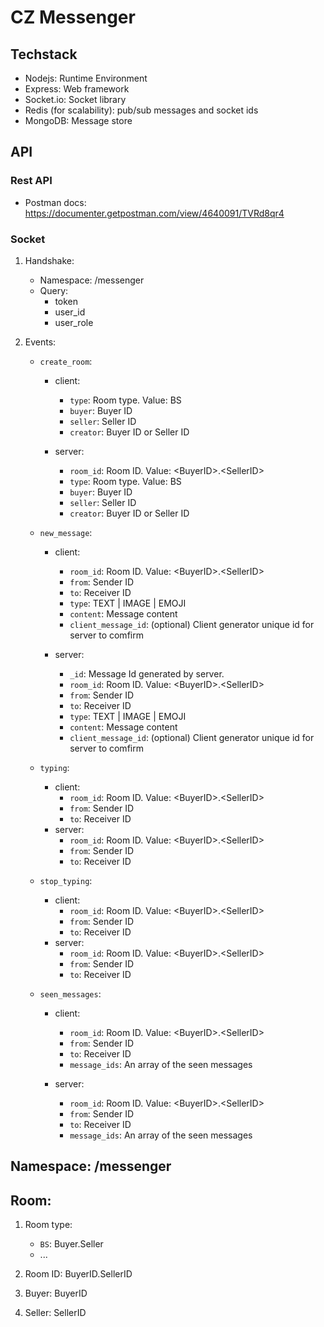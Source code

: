 # CZ Messenger

## Techstack
- Nodejs: Runtime Environment
- Express: Web framework
- Socket.io: Socket library
- Redis (for scalability): pub/sub messages and socket ids
- MongoDB: Message store


## API
### Rest API
- Postman docs: https://documenter.getpostman.com/view/4640091/TVRd8qr4

### Socket
1. Handshake:
     - Namespace: /messenger
     - Query:
          - token
          - user_id
          - user_role

2. Events:
     - ```create_room```:
          - client:
               - ```type```: Room type. Value: BS
               - ```buyer```: Buyer ID
               - ```seller```: Seller ID
               -  ```creator```: Buyer ID or Seller ID

          - server:
               - ```room_id```: Room ID. Value: \<BuyerID>.\<SellerID>
               - ```type```: Room type. Value: BS
               - ```buyer```: Buyer ID
               - ```seller```: Seller ID
               -  ```creator```: Buyer ID or Seller ID

     - ```new_message```:
          - client:
               - ```room_id```: Room ID. Value: \<BuyerID>.\<SellerID>
               - ```from```: Sender ID
               - ```to```: Receiver ID
               - ```type```: TEXT | IMAGE | EMOJI
               -  ```content```: Message content
               -  ```client_message_id```: (optional) Client generator unique id for server to comfirm

          - server:
               - ```_id```: Message Id generated by server.
               - ```room_id```: Room ID. Value: \<BuyerID>.\<SellerID>
               - ```from```: Sender ID
               - ```to```: Receiver ID
               - ```type```: TEXT | IMAGE | EMOJI
               -  ```content```: Message content
               -  ```client_message_id```: (optional) Client generator unique id for server to comfirm

     - ```typing```:
          - client:
               - ```room_id```: Room ID. Value: \<BuyerID>.\<SellerID>
               - ```from```: Sender ID
               - ```to```: Receiver ID
          - server:
               - ```room_id```: Room ID. Value: \<BuyerID>.\<SellerID>
               - ```from```: Sender ID
               - ```to```: Receiver ID
          

     - ```stop_typing```:
          - client:
               - ```room_id```: Room ID. Value: \<BuyerID>.\<SellerID>
               - ```from```: Sender ID
               - ```to```: Receiver ID
          - server:
               - ```room_id```: Room ID. Value: \<BuyerID>.\<SellerID>
               - ```from```: Sender ID
               - ```to```: Receiver ID
          

     - ```seen_messages```:
          - client:
               - ```room_id```: Room ID. Value: \<BuyerID>.\<SellerID>
               - ```from```: Sender ID
               - ```to```: Receiver ID
               - ```message_ids```: An array of the seen messages 

          - server:
               - ```room_id```: Room ID. Value: \<BuyerID>.\<SellerID>
               - ```from```: Sender ID
               - ```to```: Receiver ID
               - ```message_ids```: An array of the seen messages 



## Namespace: /messenger

## Room:
1. Room type:
     - ```BS```: Buyer.Seller
     - ...

2. Room ID: BuyerID.SellerID

3. Buyer: BuyerID
4. Seller: SellerID

